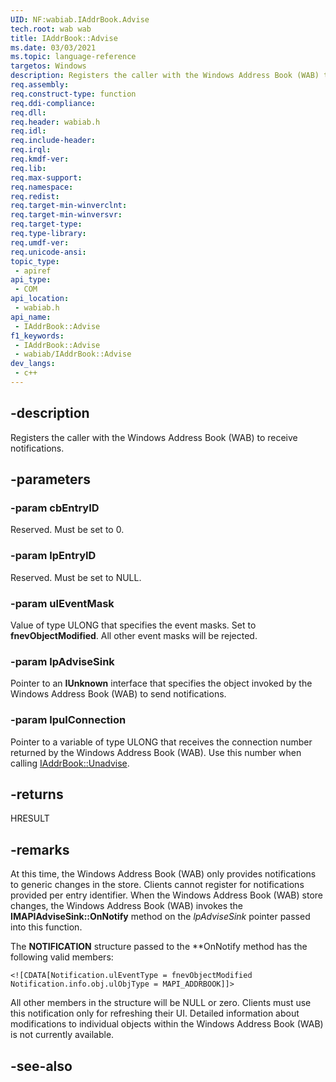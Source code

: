 ```yaml
---
UID: NF:wabiab.IAddrBook.Advise
tech.root: wab wab 
title: IAddrBook::Advise
ms.date: 03/03/2021
ms.topic: language-reference
targetos: Windows
description: Registers the caller with the Windows Address Book (WAB) to receive notifications.
req.assembly: 
req.construct-type: function
req.ddi-compliance: 
req.dll: 
req.header: wabiab.h
req.idl: 
req.include-header: 
req.irql: 
req.kmdf-ver: 
req.lib: 
req.max-support: 
req.namespace: 
req.redist: 
req.target-min-winverclnt: 
req.target-min-winversvr: 
req.target-type: 
req.type-library: 
req.umdf-ver: 
req.unicode-ansi: 
topic_type:
 - apiref
api_type:
 - COM
api_location:
 - wabiab.h
api_name:
 - IAddrBook::Advise
f1_keywords:
 - IAddrBook::Advise
 - wabiab/IAddrBook::Advise
dev_langs:
 - c++
---
```


## -description

Registers the caller with the Windows Address Book (WAB) to receive notifications.

## -parameters

### -param cbEntryID

Reserved. Must be set to 0.

### -param lpEntryID

Reserved. Must be set to NULL.

### -param ulEventMask

Value of type ULONG that specifies the event masks. Set to **fnevObjectModified**. All other event masks will be rejected.

### -param lpAdviseSink

Pointer to an **IUnknown** interface that specifies the object invoked by the Windows Address Book (WAB) to send notifications.

### -param lpulConnection

Pointer to a variable of type ULONG that receives the connection number returned by the Windows Address Book (WAB). Use this number when calling [IAddrBook::Unadvise](nf-wabiab-iaddrbook-unadvise.md).

## -returns

HRESULT

## -remarks

At this time, the Windows Address Book (WAB) only provides notifications to generic changes in the store. Clients cannot register for notifications provided per entry identifier. When the Windows Address Book (WAB) store changes, the Windows Address Book (WAB) invokes the **IMAPIAdviseSink::OnNotify** method on the *lpAdviseSink* pointer passed into this function.

The **NOTIFICATION** structure passed to the **OnNotify method has the following valid members:

```
<![CDATA[Notification.ulEventType = fnevObjectModified
Notification.info.obj.ulObjType = MAPI_ADDRBOOK]]>
```
	
All other members in the structure will be NULL or zero. Clients must use this notification only for refreshing their UI. Detailed information about modifications to individual objects within the Windows Address Book (WAB) is not currently available.

## -see-also

